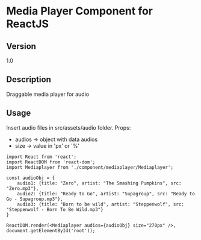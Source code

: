 # Media Player Component for ReactJS

## Version
1.0

## Description
Draggable media player for audio

## Usage
Insert audio files in src/assets/audio folder.
Props:
- audios -> object with data audios
- size -> value in 'px' or '%'

~~~
import React from 'react';
import ReactDOM from 'react-dom';
import Mediaplayer from './component/mediaplayer/Mediaplayer';

const audioObj = {
    audio1: {title: "Zero", artist: "The Smashing Pumpkins", src: "Zero.mp3"},
    audio2: {title: "Ready to Go", artist: "Supagroup", src: "Ready to Go - Supagroup.mp3"},
    audio3: {title: "Born to be wild", artist: "Steppenwolf", src: "Steppenwolf - Born To Be Wild.mp3"}
}

ReactDOM.render(<Mediaplayer audios={audioObj} size="270px" />, document.getElementById('root'));
~~~
